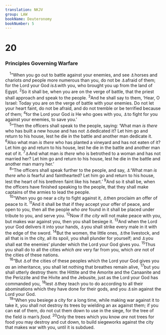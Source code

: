 ```yaml
---
translation: NKJV
group: LAW
bookName: Deuteronomy 
bookNumber: 5
---
```


<div class="title"><h1>20</h1><h3>Principles Governing Warfare</h3></div>
<span class="verse phu_20_1"> <sup>1</sup>“When you go out to battle against your enemies, and see <a data-toggle="tooltip" data-placement="bottom" title="Ps. 20:7; Is. 31:1">⚓</a>horses and chariots <i>and</i> people more numerous than you, do not be <a data-toggle="tooltip" data-placement="bottom" title="Deut. 7:18">⚓</a>afraid of them; for the Lord your God <i>is</i><a data-toggle="tooltip" data-placement="bottom" title="Num. 23:21; Deut. 5:6; 31:6, 8; 2 Chr. 13:12; 32:7, 8; Ps. 23:4; Is. 41:10">⚓</a>with you, who brought you up from the land of Egypt. </span>
<span class="verse phu_20_2"><sup>2</sup>So it shall be, when you are on the verge of battle, that the priest shall approach and speak to the people. </span>
<span class="verse phu_20_3"><sup>3</sup>And he shall say to them, ‘Hear, O Israel: Today you are on the verge of battle with your enemies. Do not let your heart faint, do not be afraid, and do not tremble or be terrified because of them; </span>
<span class="verse phu_20_4"><sup>4</sup>for the Lord your God <i>is</i> He who goes with you, <a data-toggle="tooltip" data-placement="bottom" title="Deut. 1:30; 3:22; Josh. 23:10">⚓</a>to fight for you against your enemies, to save you.’<br/></span>
<span class="verse phu_20_5"> <sup>5</sup>“Then the officers shall speak to the people, saying: ‘What man <i>is</i> <i>there</i> who has built a new house and has not <a data-toggle="tooltip" data-placement="bottom" title="Neh. 12:27">⚓</a>dedicated it? Let him go and return to his house, lest he die in the battle and another man dedicate it. </span>
<span class="verse phu_20_6"><sup>6</sup>Also what man <i>is</i> <i>there</i> who has planted a vineyard and has not eaten of it? Let him go and return to his house, lest he die in the battle and another man eat of it. </span>
<span class="verse phu_20_7"><sup>7</sup><a data-toggle="tooltip" data-placement="bottom" title="Deut. 24:5">⚓</a>And what man <i>is</i> <i>there</i> who is betrothed to a woman and has not married her? Let him go and return to his house, lest he die in the battle and another man marry her.’<br/></span>
<span class="verse phu_20_8"> <sup>8</sup>“The officers shall speak further to the people, and say, <a data-toggle="tooltip" data-placement="bottom" title="Judg. 7:3">⚓</a>‘What man <i>is</i> <i>there</i> <i>who</i> <i>is</i> fearful and fainthearted? Let him go and return to his house, lest the heart of his brethren faint like his heart.’ </span>
<span class="verse phu_20_9"><sup>9</sup>And so it shall be, when the officers have finished speaking to the people, that they shall make captains of the armies to lead the people.<br/></span>
<span class="verse phu_20_10"> <sup>10</sup>“When you go near a city to fight against it, <a data-toggle="tooltip" data-placement="bottom" title="2 Sam. 10:19">⚓</a>then proclaim an offer of peace to it. </span>
<span class="verse phu_20_11"><sup>11</sup>And it shall be that if they accept your offer of peace, and open to you, then all the people <i>who</i> <i>are</i> found in it shall be placed under tribute to you, and serve you. </span>
<span class="verse phu_20_12"><sup>12</sup>Now if <i>the</i> <i>city</i> will not make peace with you, but makes war against you, then you shall besiege it. </span>
<span class="verse phu_20_13"><sup>13</sup>And when the Lord your God delivers it into your hands, <a data-toggle="tooltip" data-placement="bottom" title="Num. 31:7">⚓</a>you shall strike every male in it with the edge of the sword. </span>
<span class="verse phu_20_14"><sup>14</sup>But the women, the little ones, <a data-toggle="tooltip" data-placement="bottom" title="Josh. 8:2">⚓</a>the livestock, and all that is in the city, all its spoil, you shall plunder for yourself; and <a data-toggle="tooltip" data-placement="bottom" title="1 Sam. 14:30">⚓</a>you shall eat the enemies’ plunder which the Lord your God gives you. </span>
<span class="verse phu_20_15"><sup>15</sup>Thus you shall do to all the cities <i>which</i> <i>are</i> very far from you, which <i>are</i> not of the cities of these nations.<br/></span>
<span class="verse phu_20_16"> <sup>16</sup>“But <a data-toggle="tooltip" data-placement="bottom" title="Ex. 23:31–33; Num. 21:2, 3; Deut. 7:1–5; Josh. 11:14">⚓</a>of the cities of these peoples which the Lord your God gives you <i>as</i> an inheritance, you shall let nothing that breathes remain alive, </span>
<span class="verse phu_20_17"><sup>17</sup>but you shall utterly destroy them: the Hittite and the Amorite and the Canaanite and the Perizzite and the Hivite and the Jebusite, just as the Lord your God has commanded you, </span>
<span class="verse phu_20_18"><sup>18</sup>lest <a data-toggle="tooltip" data-placement="bottom" title="Ex. 34:12–16; Deut. 7:4; 12:30; 18:9">⚓</a>they teach you to do according to all their abominations which they have done for their gods, and you <a data-toggle="tooltip" data-placement="bottom" title="Ex. 23:33; 2 Kin. 21:3–15; Ps. 106:34–41">⚓</a>sin against the Lord your God.<br/></span>
<span class="verse phu_20_19"> <sup>19</sup>“When you besiege a city for a long time, while making war against it to take it, you shall not destroy its trees by wielding an ax against them; if you can eat of them, do not cut them down to use in the siege, for the tree of the field <i>is</i> man’s <i>food.</i></span>
<span class="verse phu_20_20"><sup>20</sup>Only the trees which you know <i>are</i> not trees for food you may destroy and cut down, to build siegeworks against the city that makes war with you, until it is subdued.<br/></span>
